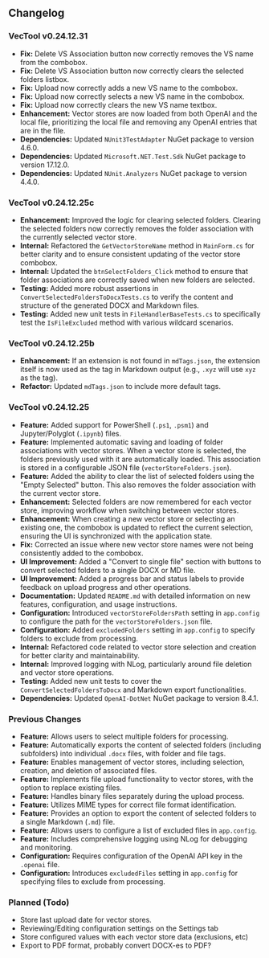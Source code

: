 ## Changelog

### VecTool v0.24.12.31

*   **Fix:** Delete VS Association button now correctly removes the VS name from the combobox.
*   **Fix:** Delete VS Association button now correctly clears the selected folders listbox.
*   **Fix:** Upload now correctly adds a new VS name to the combobox.
*   **Fix:** Upload now correctly selects a new VS name in the combobox.
*   **Fix:** Upload now correctly clears the new VS name textbox.
*   **Enhancement:** Vector stores are now loaded from both OpenAI and the local file, prioritizing the local file and removing any OpenAI entries that are in the file.
*   **Dependencies:** Updated `NUnit3TestAdapter` NuGet package to version 4.6.0.
*   **Dependencies:** Updated `Microsoft.NET.Test.Sdk` NuGet package to version 17.12.0.
*   **Dependencies:** Updated `NUnit.Analyzers` NuGet package to version 4.4.0.

### VecTool v0.24.12.25c

*   **Enhancement:** Improved the logic for clearing selected folders. Clearing the selected folders now correctly removes the folder association with the currently selected vector store.
*   **Internal:** Refactored the `GetVectorStoreName` method in `MainForm.cs` for better clarity and to ensure consistent updating of the vector store combobox.
*   **Internal:** Updated the `btnSelectFolders_Click` method to ensure that folder associations are correctly saved when new folders are selected.
*   **Testing:** Added more robust assertions in `ConvertSelectedFoldersToDocxTests.cs` to verify the content and structure of the generated DOCX and Markdown files.
*   **Testing:** Added new unit tests in `FileHandlerBaseTests.cs` to specifically test the `IsFileExcluded` method with various wildcard scenarios.

### VecTool v0.24.12.25b

*   **Enhancement:** If an extension is not found in `mdTags.json`, the extension itself is now used as the tag in Markdown output (e.g., `.xyz` will use `xyz` as the tag).
*   **Refactor:** Updated `mdTags.json` to include more default tags.

### VecTool v0.24.12.25

*   **Feature:** Added support for PowerShell (`.ps1`, `.psm1`) and Jupyter/Polyglot (`.ipynb`) files.
*   **Feature:** Implemented automatic saving and loading of folder associations with vector stores. When a vector store is selected, the folders previously used with it are automatically loaded. This association is stored in a configurable JSON file (`vectorStoreFolders.json`).
*   **Feature:** Added the ability to clear the list of selected folders using the "Empty Selected" button. This also removes the folder association with the current vector store.
*   **Enhancement:** Selected folders are now remembered for each vector store, improving workflow when switching between vector stores.
*   **Enhancement:** When creating a new vector store or selecting an existing one, the combobox is updated to reflect the current selection, ensuring the UI is synchronized with the application state.
*   **Fix:** Corrected an issue where new vector store names were not being consistently added to the combobox.
*   **UI Improvement:** Added a "Convert to single file" section with buttons to convert selected folders to a single DOCX or MD file.
*   **UI Improvement:** Added a progress bar and status labels to provide feedback on upload progress and other operations.
*   **Documentation:** Updated `README.md` with detailed information on new features, configuration, and usage instructions.
*   **Configuration:** Introduced `vectorStoreFoldersPath` setting in `app.config` to configure the path for the `vectorStoreFolders.json` file.
*   **Configuration:** Added `excludedFolders` setting in `app.config` to specify folders to exclude from processing.
*   **Internal:** Refactored code related to vector store selection and creation for better clarity and maintainability.
*   **Internal:** Improved logging with NLog, particularly around file deletion and vector store operations.
*   **Testing:** Added new unit tests to cover the `ConvertSelectedFoldersToDocx` and Markdown export functionalities.
*   **Dependencies:** Updated `OpenAI-DotNet` NuGet package to version 8.4.1.

### Previous Changes

*   **Feature:** Allows users to select multiple folders for processing.
*   **Feature:** Automatically exports the content of selected folders (including subfolders) into individual `.docx` files, with folder and file tags.
*   **Feature:** Enables management of vector stores, including selection, creation, and deletion of associated files.
*   **Feature:** Implements file upload functionality to vector stores, with the option to replace existing files.
*   **Feature:** Handles binary files separately during the upload process.
*   **Feature:** Utilizes MIME types for correct file format identification.
*   **Feature:** Provides an option to export the content of selected folders to a single Markdown (`.md`) file.
*   **Feature:** Allows users to configure a list of excluded files in `app.config`.
*   **Feature:** Includes comprehensive logging using NLog for debugging and monitoring.
*   **Configuration:** Requires configuration of the OpenAI API key in the `.openai` file.
*   **Configuration:** Introduces `excludedFiles` setting in `app.config` for specifying files to exclude from processing.

### Planned (Todo)

*   Store last upload date for vector stores.
*   Reviewing/Editing configuration settings on the Settings tab
*   Store configured values with each vector store data (exclusions, etc)
*   Export to PDF format, probably convert DOCX-es to PDF?